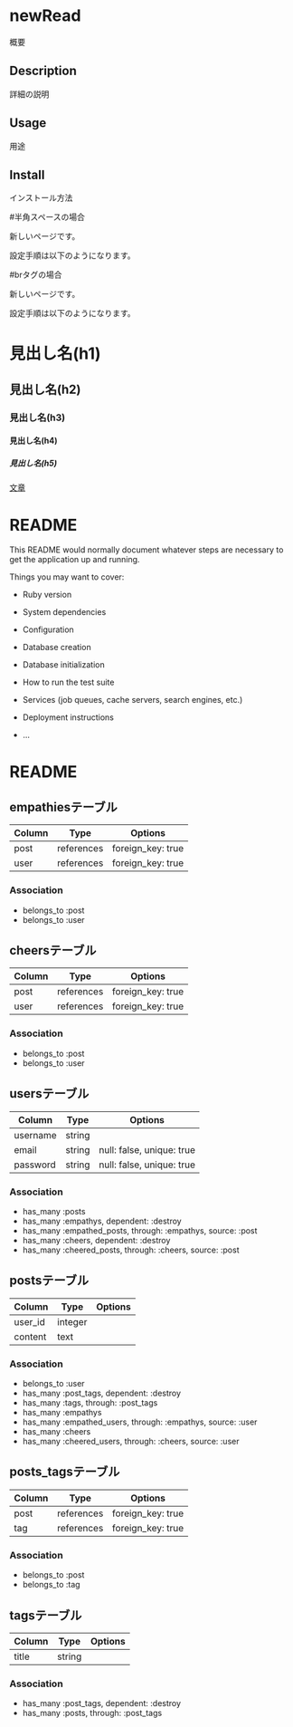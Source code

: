 # newRead

概要


## Description
詳細の説明



## Usage
用途


## Install
インストール方法


#半角スペースの場合

新しいページです。  

設定手順は以下のようになります。


#brタグの場合

新しいページです。<br>

設定手順は以下のようになります。


# 見出し名(h1)

## 見出し名(h2)

### 見出し名(h3)

#### 見出し名(h4)

##### 見出し名(h5)

[文章](リンク先のURL)













# README

This README would normally document whatever steps are necessary to get the
application up and running.

Things you may want to cover:

* Ruby version

* System dependencies

* Configuration

* Database creation

* Database initialization

* How to run the test suite

* Services (job queues, cache servers, search engines, etc.)

* Deployment instructions

* ...



# README

## empathiesテーブル
|Column|Type|Options|
|------|----|-------|
|post|references|foreign_key: true|
|user|references|foreign_key: true|

### Association
- belongs_to :post
- belongs_to :user

## cheersテーブル
|Column|Type|Options|
|------|----|-------|
|post|references|foreign_key: true|
|user|references|foreign_key: true|

### Association
- belongs_to :post
- belongs_to :user

## usersテーブル
|Column|Type|Options|
|------|----|-------|
|username|string|
|email|string|null: false, unique: true|
|password|string|null: false, unique: true|

### Association
- has_many :posts
- has_many :empathys, dependent: :destroy
- has_many :empathed_posts, through: :empathys, source: :post
- has_many :cheers, dependent: :destroy
- has_many :cheered_posts, through: :cheers, source: :post

## postsテーブル
|Column|Type|Options|
|------|----|-------|
|user_id|integer|
|content|text|

### Association
- belongs_to :user
- has_many :post_tags, dependent: :destroy
- has_many :tags, through: :post_tags
- has_many :empathys
- has_many :empathed_users, through: :empathys, source: :user
- has_many :cheers
- has_many :cheered_users, through: :cheers, source: :user

## posts_tagsテーブル
|Column|Type|Options|
|------|----|-------|
|post|references|foreign_key: true|
|tag|references|foreign_key: true|

### Association
- belongs_to :post
- belongs_to :tag

## tagsテーブル
|Column|Type|Options|
|------|----|-------|
|title|string|

### Association
- has_many :post_tags, dependent: :destroy
- has_many :posts, through: :post_tags

